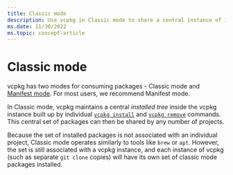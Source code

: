 ```yaml
---
title: Classic mode
description: Use vcpkg in Classic mode to share a central instance of installed libraries.
ms.date: 11/30/2022
ms.topic: concept-article
---
```

# Classic mode

vcpkg has two modes for consuming packages - Classic mode and [Manifest mode](manifests.md). For most users, we recommend Manifest mode.

In Classic mode, vcpkg maintains a central *installed tree* inside the vcpkg instance built up by individual [`vcpkg install`](../commands/install.md) and [`vcpkg remove`](../commands/remove.md) commands. This central set of packages can then be shared by any number of projects.

Because the set of installed packages is not associated with an individual project, Classic mode operates similarly to tools like `brew` or `apt`. However, the set is still associated with a vcpkg instance, and each instance of vcpkg (such as separate `git clone` copies) will have its own set of classic mode packages installed.

